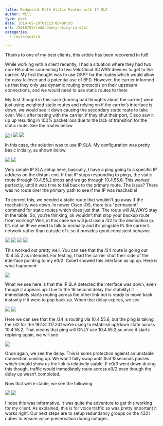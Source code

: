 ```yaml
---
title: Redundant Path Static Routes with IP SLA
author: Will
type: post
date: 2019-09-20T01:23:00+00:00
url: /2019/09/redundancy-using-ip-sla/
categories:
  - route/switch

---
```

 

Thanks to one of my best clients, this article has been recovered in full!

While working with a client recently, I had a situation where they had two non-HA cubes connecting to two VeloCloud SDWAN devices to get to the carrier. My first thought was to use OSPF for the routes which would allow for easy failover and a potential use of BFD. However, the carrier informed us that they only use dynamic routing protocols on their upstream connections, and we would need to use static routes to them.

My first thought in this case (barring bad thoughts about the carrier) were just using weighted static routes and relying on if the carrier’s interface is down, we would see it down causing the secondary static route to take over. Well, after testing with the carrier, if they shut their port, Cisco saw it up up resulting in 100% packet loss due to the lack of transition for the static route. See the routes below

![1](/posts/redundancy-using-ip-sla/ipintb.png) 
![](/posts/redundancy-using-ip-sla/initial-static-route.png)
![](/posts/redundancy-using-ip-sla/SEH-diagram.png)
<!--more-->

In this case, the solution was to use IP SLA. My configuration was pretty basic initially, as shown below.

![](/posts/redundancy-using-ip-sla/ipsla-initial.png) 
![](/posts/redundancy-using-ip-sla/ipsla-routes1.png)

Very simple IP SLA setup here, basically, I have a ping going to a specific IP address on the distant end. If that IP stops responding to pings, the static route through 10.4.55.2 drops and we go through 10.4.55.6. This worked perfectly, until it was time to fall back to the primary route. The issue? There was no route over the primary path to see if the IP was reachable!

To correct this, we needed a static route that wouldn’t go away if the reachability was down. In newer Cisco IOS, there is a "permanent" command for static routes which does just that. The route will ALWAYS stay in the table. So, you’re thinking, ok wouldn’t that stop your backup route from working? Well, in this case we will just use a /32 to the destination ip. It’s not an IP we need to talk to normally and it’s pingable IN the carrier’s network rather than outside of it so it provides good consistent behavior.

![](/posts/redundancy-using-ip-sla/ip-sla-config-final.png) 
![](/posts/redundancy-using-ip-sla/ipsla-routes-final.png)
![](/posts/redundancy-using-ip-sla/shtrack-down-delay.png)
![](/posts/redundancy-using-ip-sla/sh-ip-rou-up.png)

This worked out pretty well. You can see that the /24 route is going out 10.4.55.2 as intended. For testing, I had the carrier shut their side of the interface pointing to my e0/2. Cube1 showed this interface as up up. Here is what happened:

![](/posts/redundancy-using-ip-sla/shtrack-down-delay-2.png) 

What we see here is that the IP SLA detected the interface was down, even though it appears up. Due to the 16 second delay (for stability) it immediately starts routing across the other link but is ready to move back instantly if it were to pop back up. When that delay expires, we see

![](/posts/redundancy-using-ip-sla/shtrack-down.png) 
![](/posts/redundancy-using-ip-sla/sh-ip-route-down.png)

Here we can see that the /24 is routing via 10.4.55.6, but the ping is taking the /32 for the 192.81.117.241 we’re using to establish up/down state across 10.4.55.2. That means that ping will ONLY use 10.4.55.2 so once it starts replying again, we will see

![](/posts/redundancy-using-ip-sla/sh-track-up-delay.png) 

Once again, we see the delay. This is some protection against an unstable connection coming up. We won’t fully swap until that 15seconds passes which should show us the link is relatively stable. If e0/3 went down during this though, traffic would immediately route across e0/2 even though the delay up wasn’t completed.

Now that we’re stable, we see the following

![](/posts/redundancy-using-ip-sla/sh-track-up-stable.png) 
![](/posts/redundancy-using-ip-sla/sh-ip-rou-up.png)

I hope this was informative. It was quite the adventure to get this working for my client. As explained, this is for voice traffic so was pretty important it works right. Our next steps are to setup redundancy groups on the 4321 cubes to ensure voice preservation during outages.